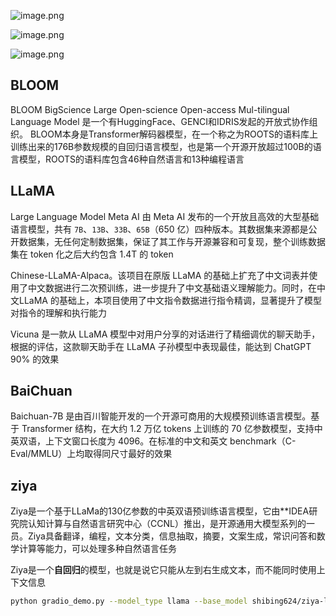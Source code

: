 
![image.png](https://yaaame-1317851743.cos.ap-beijing.myqcloud.com/20240114151138.png)

![image.png](https://yaaame-1317851743.cos.ap-beijing.myqcloud.com/20240114152554.png)

![image.png](https://yaaame-1317851743.cos.ap-beijing.myqcloud.com/20240114152657.png)


## BLOOM

BLOOM BigScience Large Open-science Open-access Mul-tilingual Language Model
是一个有HuggingFace、GENCI和IDRIS发起的开放式协作组织。
BLOOM本身是Transformer解码器模型，在一个称之为ROOTS的语料库上训练出来的176B参数规模的自回归语言模型，也是第一个开源开放超过100B的语言模型，ROOTS的语料库包含46种自然语言和13种编程语言

## LLaMA
Large Language Model Meta AI
由 Meta AI 发布的一个开放且高效的大型基础语言模型，共有 `7B`、`13B`、`33B`、`65B`（650 亿）四种版本。其数据集来源都是公开数据集，无任何定制数据集，保证了其工作与开源兼容和可复现，整个训练数据集在 token 化之后大约包含 1.4T 的 token

Chinese-LLaMA-Alpaca。该项目在原版 LLaMA 的基础上扩充了中文词表并使用了中文数据进行二次预训练，进一步提升了中文基础语义理解能力。同时，在中文LLaMA 的基础上，本项目使用了中文指令数据进行指令精调，显著提升了模型对指令的理解和执行能力

Vicuna 是一款从 LLaMA 模型中对用户分享的对话进行了精细调优的聊天助手，根据的评估，这款聊天助手在 LLaMA 子孙模型中表现最佳，能达到 ChatGPT 90% 的效果

## BaiChuan

Baichuan-7B 是由百川智能开发的一个开源可商用的大规模预训练语言模型。基于 Transformer 结构，在大约 1.2 万亿 tokens 上训练的 70 亿参数模型，支持中英双语，上下文窗口长度为 4096。在标准的中文和英文 benchmark（C-Eval/MMLU）上均取得同尺寸最好的效果


## ziya

Ziya是一个基于LLaMa的130亿参数的中英双语预训练语言模型，它由**IDEA研究院认知计算与自然语言研究中心（CCNL）推出，是开源通用大模型系列的一员。Ziya具备翻译，编程，文本分类，信息抽取，摘要，文案生成，常识问答和数学计算等能力，可以处理多种自然语言任务

Ziya是一个**自回归**的模型，也就是说它只能从左到右生成文本，而不能同时使用上下文信息



```bash
python gradio_demo.py --model_type llama --base_model shibing624/ziya-llama-13b-medical-merged
```